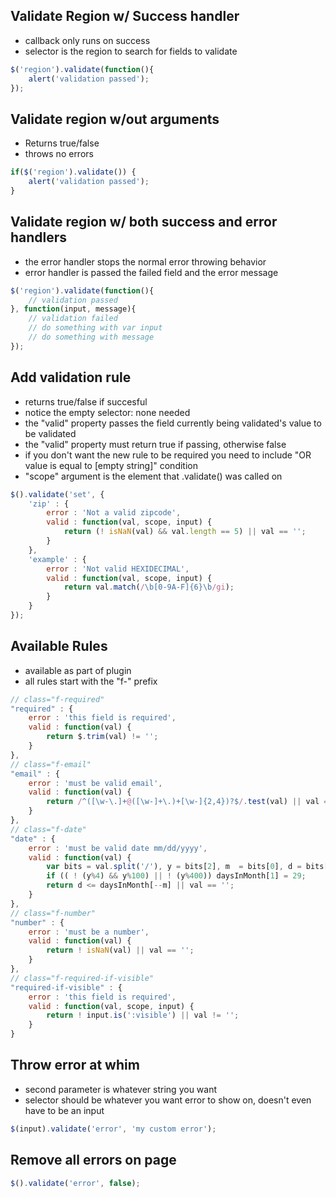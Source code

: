 Validate Region w/ Success handler
----------------------------------
- callback only runs on success
- selector is the region to search for fields to validate

```javascript
$('region').validate(function(){
	alert('validation passed');
}); 
```


Validate region w/out arguments
-------------------------------
- Returns true/false
- throws no errors

```javascript
if($('region').validate()) {
	alert('validation passed');
}
```


Validate region w/ both success and error handlers
--------------------------------------------------
- the error handler stops the normal error throwing behavior
- error handler is passed the failed field and the error message

```javascript
$('region').validate(function(){
	// validation passed
}, function(input, message){
	// validation failed
	// do something with var input
	// do something with message
});
```


Add validation rule
-------------------
- returns true/false if succesful
- notice the empty selector: none needed
- the "valid" property passes the field currently being validated's value to be validated
- the "valid" property must return true if passing, otherwise false
- if you don't want the new rule to be required you need to include "OR value is equal to [empty string]" condition
- "scope" argument is the element that .validate() was called on

```javascript
$().validate('set', {
	'zip' : {
		error : 'Not a valid zipcode',
		valid : function(val, scope, input) {
			return (! isNaN(val) && val.length == 5) || val == '';
		}
	},
	'example' : {
		error : 'Not valid HEXIDECIMAL',
		valid : function(val, scope, input) {
			return val.match(/\b[0-9A-F]{6}\b/gi);
		}
	}
});
```

Available Rules
---------------
- available as part of plugin
- all rules start with the "f-" prefix
```javascript
// class="f-required"
"required" : {
	error : 'this field is required',
	valid : function(val) {
		return $.trim(val) != '';
	}
},
// class="f-email"
"email" : {
	error : 'must be valid email',
	valid : function(val) {
		return /^([\w-\.]+@([\w-]+\.)+[\w-]{2,4})?$/.test(val) || val == '';
	}
},
// class="f-date"
"date" : {
	error : 'must be valid date mm/dd/yyyy',
	valid : function(val) {
		var bits = val.split('/'), y = bits[2], m  = bits[0], d = bits[1], daysInMonth = [31,28,31,30,31,30,31,31,30,31,30,31];
		if (( ! (y%4) && y%100) || ! (y%400)) daysInMonth[1] = 29;
		return d <= daysInMonth[--m] || val == '';
	}
},
// class="f-number"
"number" : {
	error : 'must be a number',
	valid : function(val) {
		return ! isNaN(val) || val == '';
	}
},
// class="f-required-if-visible"
"required-if-visible" : {
	error : 'this field is required',
	valid : function(val, scope, input) {
		return ! input.is(':visible') || val != '';
	}
}
```

Throw error at whim
-------------------
- second parameter is whatever string you want
- selector should be whatever you want error to show on, doesn't even have to be an input

```javascript
$(input).validate('error', 'my custom error');
```



Remove all errors on page
-------------------------
```javascript
$().validate('error', false);
```